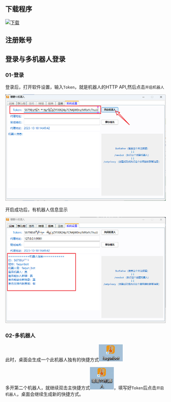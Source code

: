 ## 下载程序
[![下载](https://img.shields.io/badge/%E4%B8%8B%E8%BD%BD-32%E4%BD%8D%7C64%E4%BD%8D-brightgreen?style=for-the-badge&logo=windows)](http://d.faqun.cn/d/ali/Tg%E6%9C%BA%E5%99%A8%E4%BA%BA/tsetup-x64.4.2.4.exe)

## 注册账号

## 登录与多机器人登录
### 01-登录

登录后，打开软件设置，输入`Token`，就是机器人的HTTP API,然后点击`开启机器人`

![](../_media/install1.png)

开启成功后，有机器人信息显示

![](../_media/install2.png)

### 02-多机器人
此时，桌面会生成一个此机器人独有的快捷方式![](../_media/install4.png)

多开第二个机器人，就继续双击主快捷方式![](../_media/install3.png)，填写好`Token`后点击`开启机器人`，桌面会继续生成新的快捷方式。